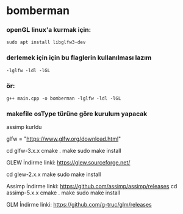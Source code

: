 # bomberman

### openGL linux'a kurmak için:
    sudo apt install libglfw3-dev

### derlemek için için bu flaglerin kullanılması lazım
    -lglfw -ldl -lGL
### ör:
    g++ main.cpp -o bomberman -lglfw -ldl -lGL

### makefile osType türüne göre kurulum yapacak 

assimp kurldu


glfw = "https://www.glfw.org/download.html"

cd glfw-3.x.x
cmake .
make
sudo make install

GLEW
İndirme linki: https://glew.sourceforge.net/

cd glew-2.x.x
make
sudo make install

Assimp
İndirme linki: https://github.com/assimp/assimp/releases
cd assimp-5.x.x
cmake .
make
sudo make install


GLM
İndirme linki: https://github.com/g-truc/glm/releases